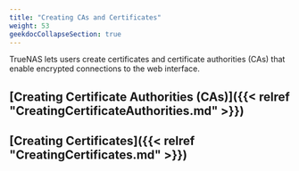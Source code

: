 ```yaml
---
title: "Creating CAs and Certificates"
weight: 53
geekdocCollapseSection: true
---
```


TrueNAS lets users create certificates and certificate authorities (CAs) that enable encrypted connections to the web interface.

## [Creating Certificate Authorities (CAs)]({{< relref "CreatingCertificateAuthorities.md" >}})

## [Creating Certificates]({{< relref "CreatingCertificates.md" >}})